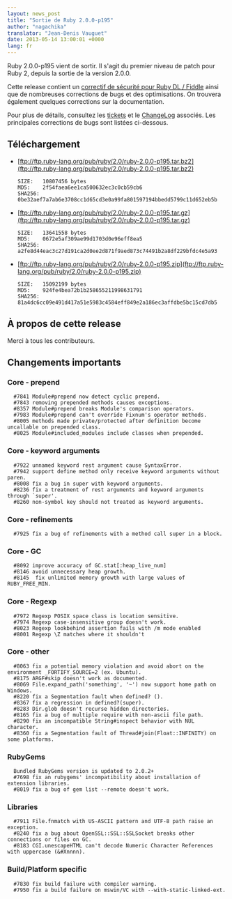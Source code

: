 ```yaml
---
layout: news_post
title: "Sortie de Ruby 2.0.0-p195"
author: "nagachika"
translator: "Jean-Denis Vauguet"
date: 2013-05-14 13:00:01 +0000
lang: fr
---
```


Ruby 2.0.0-p195 vient de sortir. Il s'agit du premier niveau de patch pour Ruby
2, depuis la sortie de la version 2.0.0.

Cette release contient un
[correctif de sécurité pour Ruby DL / Fiddle](/fr/news/2013/05/14/taint-bypass-dl-fiddle-cve-2013-2065/)
ainsi que de nombreuses corrections de bugs et des optimisations. On trouvera
également quelques corrections sur la documentation.

Pour plus de détails, consultez les [tickets](https://bugs.ruby-lang.org/projects/ruby-200/issues?set_filter=1&status_id=5)
et le [ChangeLog](http://svn.ruby-lang.org/repos/ruby/tags/v2_0_0_195/ChangeLog) associés.
Les principales corrections de bugs sont listées ci-dessous.

## Téléchargement

* [ftp://ftp.ruby-lang.org/pub/ruby/2.0/ruby-2.0.0-p195.tar.bz2](ftp://ftp.ruby-lang.org/pub/ruby/2.0/ruby-2.0.0-p195.tar.bz2)

      SIZE:   10807456 bytes
      MD5:    2f54faea6ee1ca500632ec3c0cb59cb6
      SHA256: 0be32aef7a7ab6e3708cc1d65cd3e0a99fa801597194bbedd5799c11d652eb5b

* [ftp://ftp.ruby-lang.org/pub/ruby/2.0/ruby-2.0.0-p195.tar.gz](ftp://ftp.ruby-lang.org/pub/ruby/2.0/ruby-2.0.0-p195.tar.gz)

      SIZE:   13641558 bytes
      MD5:    0672e5af309ae99d1703d0e96eff8ea5
      SHA256: a2fe8d44eac3c27d191ca2d0ee2d871f9aed873c74491b2a8df229bfdc4e5a93

* [ftp://ftp.ruby-lang.org/pub/ruby/2.0/ruby-2.0.0-p195.zip](ftp://ftp.ruby-lang.org/pub/ruby/2.0/ruby-2.0.0-p195.zip)

      SIZE:   15092199 bytes
      MD5:    924fe4bea72b1b258655211998631791
      SHA256: 81a4dc6cc09e491d417a51e5983c4584eff849e2a186ec3affdbe5bc15cd7db5

## À propos de cette release

Merci à tous les contributeurs.

## Changements importants

### Core - prepend

      #7841 Module#prepend now detect cyclic prepend.
      #7843 removing prepended methods causes exceptions.
      #8357 Module#prepend breaks Module's comparison operators.
      #7983 Module#prepend can't override Fixnum's operator methods.
      #8005 methods made private/protected after definition become uncallable on prepended class.
      #8025 Module#included_modules include classes when prepended.

### Core - keyword arguments

      #7922 unnamed keyword rest argument cause SyntaxError.
      #7942 support define method only receive keyword arguments without paren.
      #8008 fix a bug in super with keyword arguments.
      #8236 fix a treatment of rest arguments and keyword arguments through `super'.
      #8260 non-symbol key should not treated as keyword arguments.

### Core - refinements

      #7925 fix a bug of refinements with a method call super in a block.

### Core - GC

      #8092 improve accuracy of GC.stat[:heap_live_num]
      #8146 avoid unnecessary heap growth.
      #8145  fix unlimited memory growth with large values of RUBY_FREE_MIN.

### Core - Regexp

      #7972 Regexp POSIX space class is location sensitive.
      #7974 Regexp case-insensitive group doesn't work.
      #8023 Regexp lookbehind assertion fails with /m mode enabled
      #8001 Regexp \Z matches where it shouldn't

### Core - other

      #8063 fix a potential memory violation and avoid abort on the environment _FORTIFY_SOURCE=2 (ex. Ubuntu).
      #8175 ARGF#skip doesn't work as documented.
      #8069 File.expand_path('something', '~') now support home path on Windows.
      #8220 fix a Segmentation fault when defined? ().
      #8367 fix a regression in defined?(super).
      #8283 Dir.glob doesn't recurse hidden directories.
      #8165 fix a bug of multiple require with non-ascii file path.
      #8290 fix an incompatible String#inspect behavior with NUL character.
      #8360 fix a Segmentation fault of Thread#join(Float::INFINITY) on some platforms.

### RubyGems

      Bundled RubyGems version is updated to 2.0.2+
      #7698 fix an rubygems' incompatibility about installation of extension libraries.
      #8019 fix a bug of gem list --remote doesn't work.

### Libraries

      #7911 File.fnmatch with US-ASCII pattern and UTF-8 path raise an exception.
      #8240 fix a bug about OpenSSL::SSL::SSLSocket breaks other connections or files on GC.
      #8183 CGI.unescapeHTML can't decode Numeric Character References with uppercase (&#Xnnnn).

### Build/Platform specific

      #7830 fix build failure with compiler warning.
      #7950 fix a build failure on mswin/VC with --with-static-linked-ext.
